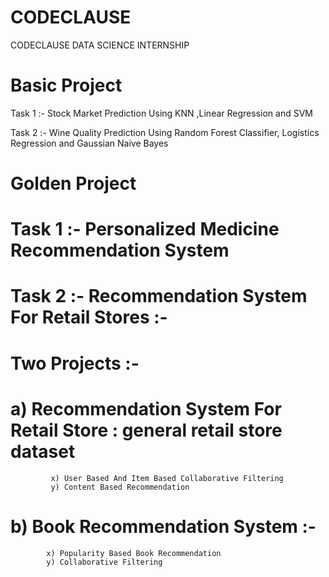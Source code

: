 # CODECLAUSE
CODECLAUSE DATA SCIENCE INTERNSHIP

# Basic Project

Task 1 :- Stock Market Prediction Using KNN ,Linear Regression and SVM 

Task 2 :- Wine Quality Prediction Using Random Forest Classifier, Logistics Regression and Gaussian Naive Bayes

# Golden Project

# Task 1 :- Personalized Medicine Recommendation System 

# Task 2 :- Recommendation System For Retail Stores :- 

#       Two Projects :-

#       a) Recommendation System For Retail Store : general retail store dataset 
          
             x) User Based And Item Based Collaborative Filtering
             y) Content Based Recommendation

#       b) Book Recommendation System :- 

            x) Popularity Based Book Recommendation 
            y) Collaborative Filtering 
              
